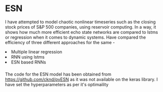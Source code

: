 # ESN
I have attempted to model chaotic nonlinear timeseries such as the closing stock prices of S&P 500 companies, using reservoir computing.
In a way, it shows how much more efficient echo state networks are compared to lstms or regression when it comes to dynamic systems.
Have compared the efficiency of three different approaches for the same - 
<li> Multiple linear regression
<li> RNN using lstms
<li> ESN based RNNs

###
The code for the ESN model has been obtained from https://github.com/cknd/pyESN as it was not available on the keras library. 
I have set the hyperparameters as per it's optimaility 
